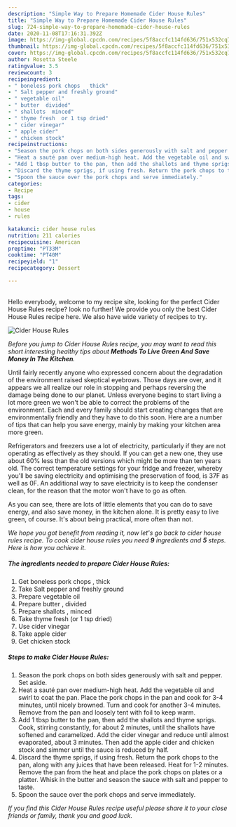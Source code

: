 ```yaml
---
description: "Simple Way to Prepare Homemade Cider House Rules"
title: "Simple Way to Prepare Homemade Cider House Rules"
slug: 724-simple-way-to-prepare-homemade-cider-house-rules
date: 2020-11-08T17:16:31.392Z
image: https://img-global.cpcdn.com/recipes/5f8accfc114fd636/751x532cq70/cider-house-rules-recipe-main-photo.jpg
thumbnail: https://img-global.cpcdn.com/recipes/5f8accfc114fd636/751x532cq70/cider-house-rules-recipe-main-photo.jpg
cover: https://img-global.cpcdn.com/recipes/5f8accfc114fd636/751x532cq70/cider-house-rules-recipe-main-photo.jpg
author: Rosetta Steele
ratingvalue: 3.5
reviewcount: 3
recipeingredient:
- " boneless pork chops   thick"
- " Salt pepper and freshly ground"
- " vegetable oil"
- " butter  divided"
- " shallots  minced"
- " thyme fresh  or 1 tsp dried"
- " cider vinegar"
- " apple cider"
- " chicken stock"
recipeinstructions:
- "Season the pork chops on both sides generously with salt and pepper. Set aside."
- "Heat a sauté pan over medium-high heat. Add the vegetable oil and swirl to coat the pan. Place the pork chops in the pan and cook for 3-4 minutes, until nicely browned. Turn and cook for another 3-4 minutes. Remove from the pan and loosely tent with foil to keep warm."
- "Add 1 tbsp butter to the pan, then add the shallots and thyme sprigs. Cook, stirring constantly, for about 2 minutes, until the shallots have softened and caramelized. Add the cider vinegar and reduce until almost evaporated, about 3 minutes. Then add the apple cider and chicken stock and simmer until the sauce is reduced by half."
- "Discard the thyme sprigs, if using fresh. Return the pork chops to the pan, along with any juices that have been released. Heat for 1-2 minutes. Remove the pan from the heat and place the pork chops on plates or a platter. Whisk in the butter and season the sauce with salt and pepper to taste."
- "Spoon the sauce over the pork chops and serve immediately."
categories:
- Recipe
tags:
- cider
- house
- rules

katakunci: cider house rules 
nutrition: 211 calories
recipecuisine: American
preptime: "PT33M"
cooktime: "PT40M"
recipeyield: "1"
recipecategory: Dessert

---
```

<br>
Hello everybody, welcome to my recipe site, looking for the perfect Cider House Rules recipe? look no further! We provide you only the best Cider House Rules recipe here. We also have wide variety of recipes to try.
<br>


![Cider House Rules](https://img-global.cpcdn.com/recipes/5f8accfc114fd636/751x532cq70/cider-house-rules-recipe-main-photo.jpg)

<i>Before you jump to Cider House Rules recipe, you may want to read this short interesting healthy tips about 
<strong>Methods To Live Green And Save Money In The Kitchen</strong>.</i>
</br>

Until fairly recently anyone who expressed concern about the degradation of the environment raised skeptical eyebrows. Those days are over, and it appears we all realize our role in stopping and perhaps reversing the damage being done to our planet. Unless everyone begins to start living a lot more green we won't be able to correct the problems of the environment. Each and every family should start creating changes that are environmentally friendly and they have to do this soon. Here are a number of tips that can help you save energy, mainly by making your kitchen area more green.

Refrigerators and freezers use a lot of electricity, particularly if they are not operating as effectively as they should. If you can get a new one, they use about 60% less than the old versions which might be more than ten years old. The correct temperature settings for your fridge and freezer, whereby you'll be saving electricity and optimising the preservation of food, is 37F as well as 0F. An additional way to save electricity is to keep the condenser clean, for the reason that the motor won't have to go as often.

As you can see, there are lots of little elements that you can do to save energy, and also save money, in the kitchen alone. It is pretty easy to live green, of course. It's about being practical, more often than not.


<i>We hope you got benefit from reading it, now let's go back to cider house rules recipe. To cook cider house rules you need <strong>9</strong> ingredients and <strong>5</strong> steps. Here is how you achieve it.
</i>

##### The ingredients needed to prepare Cider House Rules:

1. Get  boneless pork chops ,  thick
1. Take  Salt pepper and freshly ground
1. Prepare  vegetable oil
1. Prepare  butter , divided
1. Prepare  shallots , minced
1. Take  thyme fresh  (or 1 tsp dried)
1. Use  cider vinegar
1. Take  apple cider
1. Get  chicken stock


##### Steps to make Cider House Rules:

1. Season the pork chops on both sides generously with salt and pepper. Set aside.
1. Heat a sauté pan over medium-high heat. Add the vegetable oil and swirl to coat the pan. Place the pork chops in the pan and cook for 3-4 minutes, until nicely browned. Turn and cook for another 3-4 minutes. Remove from the pan and loosely tent with foil to keep warm.
1. Add 1 tbsp butter to the pan, then add the shallots and thyme sprigs. Cook, stirring constantly, for about 2 minutes, until the shallots have softened and caramelized. Add the cider vinegar and reduce until almost evaporated, about 3 minutes. Then add the apple cider and chicken stock and simmer until the sauce is reduced by half.
1. Discard the thyme sprigs, if using fresh. Return the pork chops to the pan, along with any juices that have been released. Heat for 1-2 minutes. Remove the pan from the heat and place the pork chops on plates or a platter. Whisk in the butter and season the sauce with salt and pepper to taste.
1. Spoon the sauce over the pork chops and serve immediately.


<i>If you find this Cider House Rules recipe useful please share it to your close friends or family, thank you and good luck.</i>

